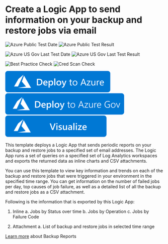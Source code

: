 # Create a Logic App to send information on your backup and restore jobs via email

![Azure Public Test Date](https://azurequickstartsservice.blob.core.windows.net/badges/101-backup-jobs-report/PublicLastTestDate.svg)
![Azure Public Test Result](https://azurequickstartsservice.blob.core.windows.net/badges/101-backup-jobs-report/PublicDeployment.svg)

![Azure US Gov Last Test Date](https://azurequickstartsservice.blob.core.windows.net/badges/101-backup-jobs-report/FairfaxLastTestDate.svg)
![Azure US Gov Last Test Result](https://azurequickstartsservice.blob.core.windows.net/badges/101-backup-jobs-report/FairfaxDeployment.svg)

![Best Practice Check](https://azurequickstartsservice.blob.core.windows.net/badges/101-backup-jobs-report/BestPracticeResult.svg)
![Cred Scan Check](https://azurequickstartsservice.blob.core.windows.net/badges/101-backup-jobs-report/CredScanResult.svg)

[![Deploy To Azure](https://raw.githubusercontent.com/Azure/azure-quickstart-templates/master/1-CONTRIBUTION-GUIDE/images/deploytoazure.svg?sanitize=true)](https://portal.azure.com/#create/Microsoft.Template/uri/https%3A%2F%2Fraw.githubusercontent.com%2FAzure%2Fazure-quickstart-templates%2Fmaster%2F101-backup-jobs-report%2Fazuredeploy.json)
[![Deploy To Azure US Gov](https://raw.githubusercontent.com/Azure/azure-quickstart-templates/master/1-CONTRIBUTION-GUIDE/images/deploytoazuregov.svg?sanitize=true)](https://portal.azure.us/#create/Microsoft.Template/uri/https%3A%2F%2Fraw.githubusercontent.com%2FAzure%2Fazure-quickstart-templates%2Fmaster%2F101-backup-jobs-report%2Fazuredeploy.json)
[![Visualize](https://raw.githubusercontent.com/Azure/azure-quickstart-templates/master/1-CONTRIBUTION-GUIDE/images/visualizebutton.svg?sanitize=true)](http://armviz.io/#/?load=https%3A%2F%2Fraw.githubusercontent.com%2FAzure%2Fazure-quickstart-templates%2Fmaster%2F101-backup-jobs-report%2Fazuredeploy.json)


This template deploys a Logic App that sends periodic reports on your backup and restore jobs to a specified set of email addresses. The Logic App runs a set of queries on a specified set of Log Analytics workspaces and exports the returned data as inline charts and CSV attachments.

You can use this template to view key information and trends on each of the backup and restore jobs that were triggered in your environment in the specified time range. You can get information on the number of failed jobs per day, top causes of job failure, as well as a detailed list of all the backup and restore jobs as a CSV attachment.

Following is the information that is exported by this Logic App:

1. Inline 
a. Jobs by Status over time
b. Jobs by Operation
c. Jobs by Failure Code

2. Attachment
a. List of backup and restore jobs in selected time range

[Learn more](https://aka.ms/AzureBackupReportDoc) about Backup Reports







